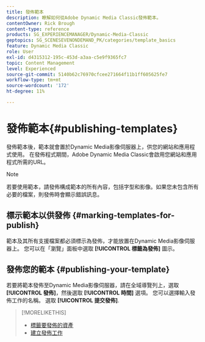```yaml
---
title: 發佈範本
description: 瞭解如何從Adobe Dynamic Media Classic發佈範本。
contentOwner: Rick Brough
content-type: reference
products: SG_EXPERIENCEMANAGER/Dynamic-Media-Classic
geptopics: SG_SCENESEVENONDEMAND_PK/categories/template_basics
feature: Dynamic Media Classic
role: User
exl-id: d4315312-195c-453d-a3aa-c5e9f9365fc7
topic: Content Management
level: Experienced
source-git-commit: 5140b62c76970cfcee271664f11b1ff605625fe7
workflow-type: tm+mt
source-wordcount: '172'
ht-degree: 11%

---
```


# 發佈範本{#publishing-templates}

發佈範本後，範本就會置於Dynamic Media影像伺服器上，供您的網站和應用程式使用。 在發佈程式期間，Adobe Dynamic Media Classic會啟用您網站和應用程式所需的URL。

>[!NOTE]
>
>若要使用範本，請發佈構成範本的所有內容，包括字型和影像。如果您未包含所有必要的檔案，則發佈時會顯示錯誤訊息。

## 標示範本以供發佈 {#marking-templates-for-publish}

範本及其所有支援檔案都必須標示為發佈，才能放置在Dynamic Media影像伺服器上。 您可以在「瀏覽」面板中選取 **[!UICONTROL 標籤為發佈]** 圖示。

## 發佈您的範本 {#publishing-your-template}

若要將範本發佈至Dynamic Media影像伺服器，請在全域導覽列上，選取 **[!UICONTROL 發佈]**，然後選取 **[!UICONTROL 時間]** 選項。 您可以選擇輸入發佈工作的名稱。 選取 **[!UICONTROL 提交發佈]**.

>[!MORELIKETHIS]
>
>* [標籤要發佈的資產](publishing-files.md#publish_after_uploading)
>* [建立發佈工作](publishing-files.md#creating_a_publish_job)

